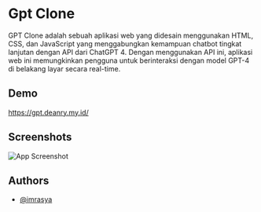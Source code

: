 
# Gpt Clone

GPT Clone adalah sebuah aplikasi web yang didesain menggunakan HTML, CSS, dan JavaScript yang menggabungkan kemampuan chatbot tingkat lanjutan dengan API dari ChatGPT 4. Dengan menggunakan API ini, aplikasi web ini memungkinkan pengguna untuk berinteraksi dengan model GPT-4 di belakang layar secara real-time.


## Demo

https://gpt.deanry.my.id/
## Screenshots

![App Screenshot](https://telegra.ph/file/58357029e8eccadd98904.jpg)


## Authors

- [@imrasya](https://www.github.com/imrasya)

